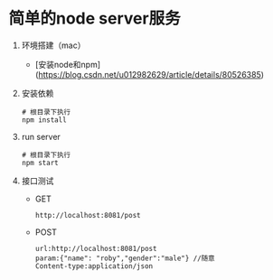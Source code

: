 # 简单的node server服务
1. 环境搭建（mac）
    * [安装node和npm] (https://blog.csdn.net/u012982629/article/details/80526385) 
2. 安装依赖
    
    ```
    # 根目录下执行
    npm install 
    ```
3. run server


    ```
    # 根目录下执行
    npm start
    ```
    
4. 接口测试
    * GET 
    
    
      ```
      http://localhost:8081/post
      ```
      
    * POST
    
    
      ```
      url:http://localhost:8081/post
      param:{"name": "roby","gender":"male"} //随意
      Content-type:application/json
      ```
